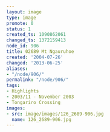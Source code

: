 ```yaml
---
layout: image
type: image
promote: 0
status: 1
created_ts: 1090862061
changed_ts: 1372159413
node_id: 906
title: 02689 Mt Ngauruhoe
created: '2004-07-26'
changed: '2013-06-25'
aliases:
- "/node/906/"
permalink: "/node/906/"
tags:
- Highlights
- 2003/11 - November 2003
- Tongariro Crossing
images:
- src: image/images/126_2689-906.jpg
  name: 126_2689-906.jpg
---
```



